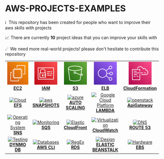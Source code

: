 # AWS-PROJECTS-EXAMPLES
:information_source: &nbsp;This repository has been created for people who want to improve their aws skills with projects

📈 There are currently **10** project ideas that you can improve your skills with

☄ We need more real-world projects! please don't hesitate to contribute this repository


<!-- ALL-TOPICS-LIST:START -->
<!-- prettier-ignore-start -->
<!-- markdownlint-disable -->
<center>
<table>
  <tr>
    <td align="center"><a href="projects/ec2"><img src="images/ec2.svg" width="75px;" height="75px;" alt="ec2" /><br /><b>EC2</b></a></td>
    <td align="center"><a href="projects/ec2"><img src="images/iam.svg" width="75px;" height="75px;" alt="iam"/><br /><b>IAM</b></a></td>
    <td align="center"><a href="projects/ec2"><img src="images/s3.svg" width="75px;" height="75px;" alt="s3"/><br /><b>S3</b></a></td>
    <td align="center"><a href="projects/ec2"><img src="images/elb.svg" width="75px;" height="75px;" alt="elb"/><br /><b>ELB</b></a></td>
    <td align="center"><a href="#network"><img src="images/clf.svg" width="75px;" height="75px;" alt="cf"/><br /><b>CloudFormation</b></a></td>
   

  </tr>

  <tr>
    <td align="center"><a href="topics/cloud"><img src="images/cloud.png" width="75px;" height="75px;" alt="Cloud"/><br /><b>EFS</b></a></td>
    <td align="center"><a href="topics/aws"><img src="images/aws.png" width="100px;" height="75px;" alt="aws"/><br /><b>SNAPSHOTS</b></a></td>
    <td align="center"><a href="topics/azure"><img src="images/azure.png" width="75px;" height="75px;" alt="azure"/><br /><b>AUTO SCALING</b></a></td>
    <td align="center"><a href="topics/gcp"><img src="images/googlecloud.png" width="70px;" height="70px;" alt="Google Cloud Platform"/><br /><b>LAMBDA</b></a></td>
    <td align="center"><a href="#openstack"><img src="images/openstack.png" width="75px;" height="75px;" alt="openstack"/><br /><b>ApiGateway</b></a></td>
  </tr>
  <tr>
    <td align="center"><a href="#operating-system"><img src="images/os.png" width="75px;" height="75px;" alt="Operating System"/><br /><b>SNS</b></a></td>
    <td align="center"><a href="#monitoring"><img src="images/monitoring.png" width="75px;" height="75px;" alt="Monitoring"/><br /><b>SQS</b></a></td>
    <td align="center"><a href="#elastic"><img src="images/elastic.png" width="75px;" height="75px;" alt="Elastic"/><br /><b>CloudFront</b></a></td>
    <td align="center"><a href="#virtualization"><img src="images/virtualization.png" width="75px;" height="75px;" alt="Virtualization"/><br /><b>CloudWatch</b></a></td>
    <td align="center"><a href="topics/dns"><img src="images/dns.png" width="75px;" height="75px;" alt="DNS"/><br /><b>ROUTE 53</b></a></td>
  </tr>
  <tr>
    <td align="center"><a href="#testing"><img src="images/testing.png" width="75px;" height="75px;" alt="Testing"/><br /><b>DYNMO DB</b></a></td>
    <td align="center"><a href="#databases"><img src="images/databases.png" width="75px;" height="75px;" alt="Databases"/><br /><b>AWS CLI</b></a></td>
    <td align="center"><a href="#regex"><img src="images/regex.png" width="75px;" height="75px;" alt="RegEx"/><br /><b>RDS</b></a></td>
    <td align="center"><a href="#system-design"><img src="images/design.png" width="75px;" height="75px;" alt="Design"/><br /><b>ELASTIC BEANSTALK</b></a></td>
    <td align="center"><a href="#hardware"><img src="images/hardware.png" width="75px;" height="75px;" alt="Hardware"/><br /><b>EBS</b></a></td>
  </tr>

   
</table>
</center>
<!-- markdownlint-enable -->
<!-- prettier-ignore-end -->
<!-- ALL-TOPICS-LIST:END -->
